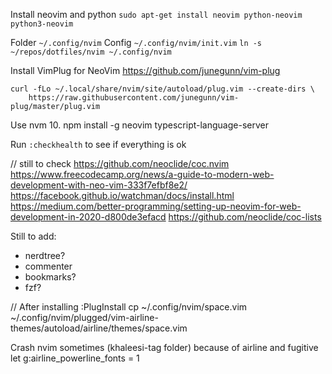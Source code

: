 Install neovim and python
`sudo apt-get install neovim python-neovim python3-neovim`

Folder `~/.config/nvim`
Config `~/.config/nvim/init.vim`
`ln -s ~/repos/dotfiles/nvim ~/.config/nvim`

Install VimPlug for NeoVim
https://github.com/junegunn/vim-plug

```
curl -fLo ~/.local/share/nvim/site/autoload/plug.vim --create-dirs \
    https://raw.githubusercontent.com/junegunn/vim-plug/master/plug.vim
```


Use nvm 10. 
npm install -g neovim typescript-language-server

Run `:checkhealth` to see if everything is ok

// still to check
https://github.com/neoclide/coc.nvim
https://www.freecodecamp.org/news/a-guide-to-modern-web-development-with-neo-vim-333f7efbf8e2/
https://facebook.github.io/watchman/docs/install.html
https://medium.com/better-programming/setting-up-neovim-for-web-development-in-2020-d800de3efacd
https://github.com/neoclide/coc-lists

Still to add:
- nerdtree?
- commenter
- bookmarks?
- fzf?

// After installing :PlugInstall
cp ~/.config/nvim/space.vim ~/.config/nvim/plugged/vim-airline-themes/autoload/airline/themes/space.vim


Crash nvim sometimes (khaleesi-tag folder) because of airline and fugitive
let g:airline_powerline_fonts = 1
